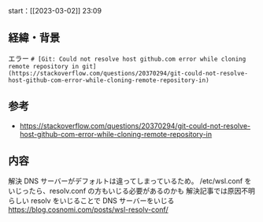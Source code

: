start：[[2023-03-02]] 23:09

## 経緯・背景

エラー
`# [Git: Could not resolve host github.com error while cloning remote repository in git](https://stackoverflow.com/questions/20370294/git-could-not-resolve-host-github-com-error-while-cloning-remote-repository-in)`

## 参考

- https://stackoverflow.com/questions/20370294/git-could-not-resolve-host-github-com-error-while-cloning-remote-repository-in

## 内容

解決
DNS サーバーがデフォルトは違ってしまっているため。
/etc/wsl.conf をいじったら、resolv.conf の方もいじる必要があるのかも
解決記事では原因不明らしい
resolv をいじることで DNS サーバーをいじる
https://blog.cosnomi.com/posts/wsl-resolv-conf/
